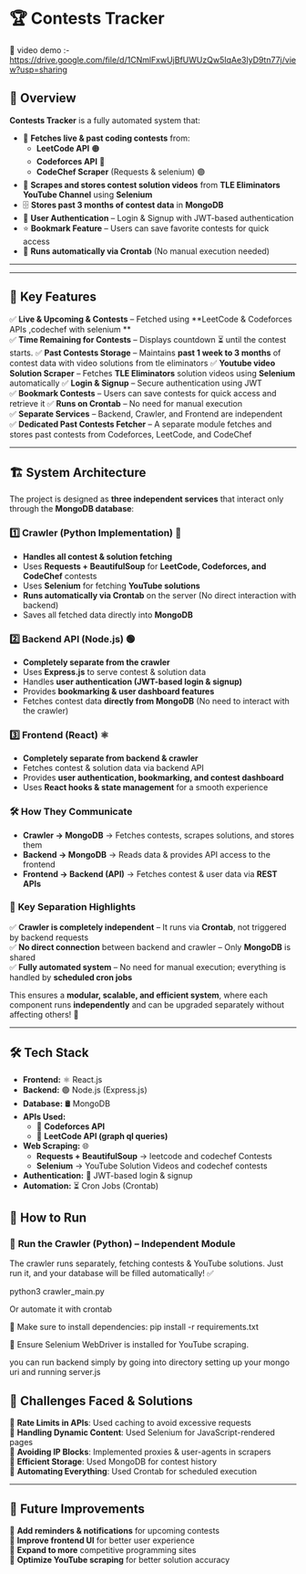 # 🏆 Contests Tracker  

🔗 video demo :-  https://drive.google.com/file/d/1CNmlFxwUjBfUWUzQw5IqAe3lyD9tn77j/view?usp=sharing

## 🚀 Overview  
**Contests Tracker** is a fully automated system that:  
- 📅 **Fetches live & past coding contests** from:  
  - **LeetCode API** 🟠  
  - **Codeforces API** 🔵  
  - **CodeChef Scraper** (Requests & selenium) 🟣  
- 🎥 **Scrapes and stores contest solution videos** from **TLE Eliminators YouTube Channel** using **Selenium**  
- 🗄 **Stores past 3 months of contest data** in **MongoDB**  
- 🔑 **User Authentication** – Login & Signup with JWT-based authentication  
- ⭐ **Bookmark Feature** – Users can save favorite contests for quick access  
- 🤖 **Runs automatically via Crontab** (No manual execution needed)  

---


---

## 📌 Key Features  
✅ **Live & Upcoming & Contests** – Fetched using **LeetCode & Codeforces APIs ,codechef with  selenium **  
✅ **Time Remaining for Contests** – Displays countdown ⏳ until the contest starts.
✅ **Past Contests Storage** – Maintains **past 1 week  to  3 months** of contest data  with  video  solutions from tle  eliminators
✅ **Youtube video  Solution Scraper** – Fetches **TLE Eliminators** solution videos using **Selenium**  automatically
✅ **Login & Signup** – Secure authentication using JWT  
✅ **Bookmark Contests** – Users can save contests for quick access  and retrieve  it 
✅ **Runs on Crontab** – No need for manual execution  
✅ **Separate Services** – Backend, Crawler, and Frontend are independent  
✅ **Dedicated Past Contests Fetcher** – A separate module fetches and stores past contests from Codeforces, LeetCode, and CodeChef  

---

## 🏗 **System Architecture**  

The project is designed as **three independent services** that interact only through the **MongoDB database**:  

### 1️⃣ **Crawler (Python Implementation) 🐍**  
- **Handles all contest & solution fetching**  
- Uses **Requests + BeautifulSoup** for **LeetCode, Codeforces, and CodeChef** contests  
- Uses **Selenium** for fetching **YouTube solutions**  
- **Runs automatically via Crontab** on the server (No direct interaction with backend)  
- Saves all fetched data directly into **MongoDB**  

### 2️⃣ **Backend API (Node.js) 🟢**  
- **Completely separate from the crawler**  
- Uses **Express.js** to serve contest & solution data  
- Handles **user authentication (JWT-based login & signup)**  
- Provides **bookmarking & user dashboard features**  
- Fetches contest data **directly from MongoDB** (No need to interact with the crawler)  

### 3️⃣ **Frontend (React) ⚛️**  
- **Completely separate from backend & crawler**  
- Fetches contest & solution data via backend API  
- Provides **user authentication, bookmarking, and contest dashboard**  
- Uses **React hooks & state management** for a smooth experience  

### 🛠 **How They Communicate**  
- **Crawler → MongoDB** → Fetches contests, scrapes solutions, and stores them  
- **Backend → MongoDB** → Reads data & provides API access to the frontend  
- **Frontend → Backend (API)** → Fetches contest & user data via **REST APIs**  

### 📌 **Key Separation Highlights**  
✅ **Crawler is completely independent** – It runs via **Crontab**, not triggered by backend requests  
✅ **No direct connection** between backend and crawler – Only **MongoDB** is shared  
✅ **Fully automated system** – No need for manual execution; everything is handled by **scheduled cron jobs**  

This ensures a **modular, scalable, and efficient system**, where each component runs **independently** and can be upgraded separately without affecting others! 🚀

----



## 🛠 Tech Stack  
- **Frontend:** ⚛️ React.js  
- **Backend:** 🟢 Node.js (Express.js)  
- **Database:** 🛢 MongoDB  
- **APIs Used:**  
  - 📡 **Codeforces API**  
  - 📡 **LeetCode API (graph ql  queries)**  
- **Web Scraping:** 🌐  
  - **Requests + BeautifulSoup** → leetcode and  codechef  Contests  
  - **Selenium** → YouTube Solution Videos  and codechef  contests
- **Authentication:** 🔑 JWT-based login & signup  
- **Automation:** ⏳ Cron Jobs (Crontab)  



## 🚀 How to Run  

### 🐍 **Run the Crawler (Python) – Independent Module**  
The crawler runs separately, fetching contests & YouTube solutions. Just run it, and your database will be filled automatically! ✅  


python3 crawler_main.py 

Or automate it with crontab

🔹 Make sure to install dependencies:
pip install -r requirements.txt  

🔹 Ensure Selenium WebDriver is installed for YouTube scraping.

you can run backend simply by going  into directory  setting up your  mongo  uri  and running  server.js 


## 🎯 Challenges Faced & Solutions  

🔹 **Rate Limits in APIs**: Used caching to avoid excessive requests  
🔹 **Handling Dynamic Content**: Used Selenium for JavaScript-rendered pages  
🔹 **Avoiding IP Blocks**: Implemented proxies & user-agents in scrapers  
🔹 **Efficient Storage**: Used MongoDB for contest history  
🔹 **Automating Everything**: Used Crontab for scheduled execution  

---

## 📢 Future Improvements  

🚀 **Add reminders & notifications** for upcoming contests  
🚀 **Improve frontend UI** for better user experience  
🚀 **Expand to more** competitive programming sites  
🚀 **Optimize YouTube scraping** for better solution accuracy  



